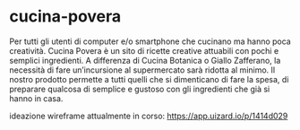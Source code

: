 # cucina-povera


Per tutti gli utenti di computer e/o smartphone che cucinano ma hanno poca creatività. Cucina Povera è un sito di ricette creative attuabili con pochi e semplici ingredienti.
A differenza di Cucina Botanica o Giallo Zafferano, la necessità di fare un’incursione al supermercato sarà ridotta al minimo.
Il nostro prodotto permette a tutti quelli che si dimenticano di fare la spesa, di preparare qualcosa di semplice e gustoso con gli ingredienti che già si hanno in casa.

ideazione wireframe attualmente in corso:
https://app.uizard.io/p/1414d029
